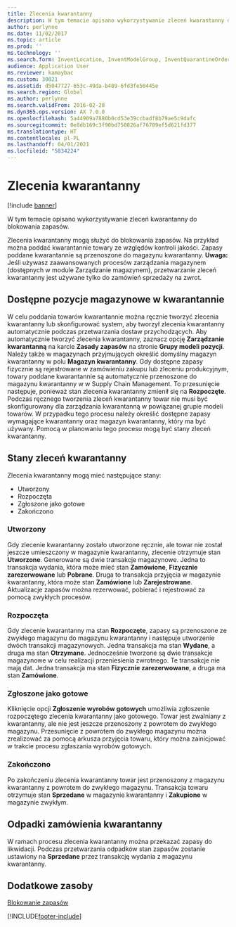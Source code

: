 ```yaml
---
title: Zlecenia kwarantanny
description: W tym temacie opisano wykorzystywanie zleceń kwarantanny do blokowania zapasów.
author: perlynne
ms.date: 11/02/2017
ms.topic: article
ms.prod: ''
ms.technology: ''
ms.search.form: InventLocation, InventModelGroup, InventQuarantineOrder, InventQuarantineParmEnd, InventQuarantineParmReportFinished, InventQuarantineParmStartUp, InventTrans
audience: Application User
ms.reviewer: kamaybac
ms.custom: 30021
ms.assetid: d5047727-653c-49da-b489-6fd3fe50445e
ms.search.region: Global
ms.author: perlynne
ms.search.validFrom: 2016-02-28
ms.dyn365.ops.version: AX 7.0.0
ms.openlocfilehash: 5a44909a7880b0cd53e39ccbadf8b79ae5c9dafc
ms.sourcegitcommit: 0e8db169c3f90bd750826af76709ef5d621fd377
ms.translationtype: HT
ms.contentlocale: pl-PL
ms.lasthandoff: 04/01/2021
ms.locfileid: "5834224"
---
```

# <a name="quarantine-orders"></a>Zlecenia kwarantanny

[!include [banner](../includes/banner.md)]

W tym temacie opisano wykorzystywanie zleceń kwarantanny do blokowania zapasów.

Zlecenia kwarantanny mogą służyć do blokowania zapasów. Na przykład można poddać kwarantannie towary ze względów kontroli jakości. Zapasy poddane kwarantannie są przenoszone do magazynu kwarantanny. **Uwaga:** Jeśli używasz zaawansowanych procesów zarządzania magazynem (dostępnych w module Zarządzanie magazynem), przetwarzanie zleceń kwarantanny jest używane tylko do zamówień sprzedaży na zwrot.

## <a name="quarantine-on-hand-inventory-items"></a>Dostępne pozycje magazynowe w kwarantannie
W celu poddania towarów kwarantannie można ręcznie tworzyć zlecenia kwarantanny lub skonfigurować system, aby tworzył zlecenia kwarantanny automatycznie podczas przetwarzania dostaw przychodzących. Aby automatycznie tworzyć zlecenia kwarantanny, zaznacz opcję **Zarządzanie kwarantanną** na karcie **Zasady zapasów** na stronie **Grupy modeli pozycji**. Należy także w magazynach przyjmujących określić domyślny magazyn kwarantanny w polu **Magazyn kwarantanny**. Gdy dostępne zapasy fizycznie są rejestrowane w zamówieniu zakupu lub zleceniu produkcyjnym, towary poddane kwarantannie są automatycznie przenoszone do magazynu kwarantanny w w Supply Chain Management. To przesunięcie następuje, ponieważ stan zlecenia kwarantanny zmienił się na **Rozpoczęte**. Podczas ręcznego tworzenia zleceń kwarantanny towar nie musi być skonfigurowany dla zarządzania kwarantanną w powiązanej grupie modeli towarów. W przypadku tego procesu należy określić dostępne zapasy wymagające kwarantanny oraz magazyn kwarantanny, który ma być używany. Pomocą w planowaniu tego procesu mogą być stany zleceń kwarantanny.

## <a name="quarantine-order-statuses"></a>Stany zleceń kwarantanny
Zlecenia kwarantanny mogą mieć następujące stany:

-   Utworzony
-   Rozpoczęta
-   Zgłoszone jako gotowe
-   Zakończono

### <a name="created"></a>Utworzony

Gdy zlecenie kwarantanny zostało utworzone ręcznie, ale towar nie został jeszcze umieszczony w magazynie kwarantanny, zlecenie otrzymuje stan **Utworzone**. Generowane są dwie transakcje magazynowe. Jedna to transakcja wydania, która może mieć stan **Zamówione**, **Fizycznie zarezerwowane** lub **Pobrane**. Druga to transakcja przyjęcia w magazynie kwarantanny, która może stan **Zamówione** lub **Zarejestrowane**. Aktualizacje zapasów można rezerwować, pobierać i rejestrować za pomocą zwykłych procesów.

### <a name="started"></a>Rozpoczęta

Gdy zlecenie kwarantanny ma stan **Rozpoczęte**, zapasy są przenoszone ze zwykłego magazynu do magazynu kwarantanny i następuje utworzenie dwóch transakcji magazynowych. Jedna transakcja ma stan **Wydane**, a druga ma stan **Otrzymane**. Jednocześnie tworzone są dwie transakcje magazynowe w celu realizacji przeniesienia zwrotnego. Te transakcje nie mają dat. Jedna transakcja ma stan **Fizycznie zarezerwowane**, a druga ma stan **Zamówione**.

### <a name="reported-as-finished"></a>Zgłoszone jako gotowe

Kliknięcie opcji **Zgłoszenie wyrobów gotowych** umożliwia zgłoszenie rozpoczętego zlecenia kwarantanny jako gotowego. Towar jest zwalniany z kwarantanny, ale nie jest jeszcze przenoszony z powrotem do zwykłego magazynu. Przesunięcie z powrotem do zwykłego magazynu można zrealizować za pomocą arkusza przyjęcia towaru, który można zainicjować w trakcie procesu zgłaszania wyrobów gotowych.

### <a name="ended"></a>Zakończono

Po zakończeniu zlecenia kwarantanny towar jest przenoszony z magazynu kwarantanny z powrotem do zwykłego magazynu. Transakcja towaru otrzymuje stan **Sprzedane** w magazynie kwarantanny i **Zakupione** w magazynie zwykłym.

## <a name="quarantine-order-scrap"></a>Odpadki zamówienia kwarantanny
W ramach procesu zlecenia kwarantanny można przekazać zapasy do likwidacji. Podczas przetwarzania odpadków stan zapasów zostanie ustawiony na **Sprzedane** przez transakcję wydania z magazynu kwarantanny.

<a name="additional-resources"></a>Dodatkowe zasoby
--------

[Blokowanie zapasów](inventory-blocking.md)


[!INCLUDE[footer-include](../../includes/footer-banner.md)]